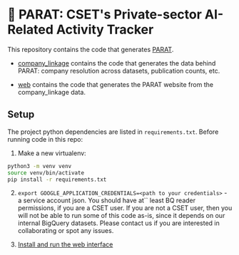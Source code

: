 # 🦜 PARAT: CSET's Private-sector AI-Related Activity Tracker

This repository contains the code that generates [PARAT](https://parat.cset.tech).

* [company_linkage](/company_linkage) contains the code that generates the data behind PARAT:
company resolution across datasets, publication counts, etc.

* [web](/web) contains the code that generates the PARAT website from the company_linkage data.


## Setup

The project python dependencies are listed in `requirements.txt`. Before running code in this repo:

1. Make a new virtualenv:

```bash
python3 -m venv venv
source venv/bin/activate
pip install -r requirements.txt
```

2. `export GOOGLE_APPLICATION_CREDENTIALS=<path to your credentials>` - a service account json. You should have at``
least BQ reader permissions, if you are a CSET user. If you are not a CSET user, then you will not be able to
run some of this code as-is, since it depends on our internal BigQuery datasets. Please contact us if you are
interested in collaborating or spot any issues.

3. [Install and run the web interface](/web/README.md#web-interface)

